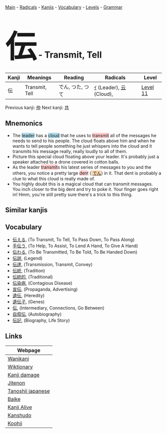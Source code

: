 <style> bigfont {font-size: 100px}</style>
[Main](../README.md) -
[Radicals](../radicals.md) -
[Kanjis](../kanjis.md) -
[Vocabulary](../vocabulary.md) -
[Levels](../levels.md) -
[Grammar](../grammar.md)
# <bigfont> 伝</bigfont> - Transmit, Tell 

| Kanji | Meanings | Reading | Radicals | Level |
| --- | --- | --- | --- | --- |
| 伝 | Transmit, Tell | でん, つた, つて | [ｲ](../radicals/ｲ.md) (Leader), [云](../radicals/云.md) (Cloud),  | [Level 11](../levels/wk_level11.md) |

Previous kanji: [仲](仲.md) Next kanji: [共](共.md) 

## Mnemonics
 * The <span style="background-color:#ADD8E6"> leader</span> has a <span style="background-color:#ADD8E6"> cloud</span> that he uses to <span style="background-color:#ffcccb"> transmit</span> all of the messages he needs to send to his people. The cloud floats above him and when he wants to tell people something he just whispers into the cloud and it transmits his message really, really loudly to all of them.
* Picture this special cloud floating above your leader. It's probably just a speaker attached to a drone covered in cotton balls.
* As the leader <span style="background-color:#ffcccb"> transmit</span>s his latest series of messages to you and the others, you notice a pretty large <span style="background-color:#ffcccb"> den</span>t (<span style="background-color:#fed8b1"> [でん](https://jisho.org/search/でん)</span>) in it. That dent is probably a clue to what this cloud is really made of.
* You highly doubt this is a magical cloud that can transmit messages. You inch closer to the big dent and try to poke it. Your finger goes right in! Hmm, you're still pretty sure there's a trick to this thing.


## Similar kanjis
 


## Vocabulary
 * [伝える](../vocabulary/伝.md), (To Transmit, To Tell, To Pass Down, To Pass Along)
* [手伝う](../vocabulary/伝.md), (To Help, To Assist, To Lend A Hand, To Give A Hand)
* [伝わる](../vocabulary/伝.md), (To Be Transmitted, To Be Told, To Be Handed Down)
* [伝説](../vocabulary/伝.md), (Legend)
* [伝達](../vocabulary/伝.md), (Transmission, Transmit, Convey)
* [伝統](../vocabulary/伝.md), (Tradition)
* [伝統的](../vocabulary/伝.md), (Traditional)
* [伝染病](../vocabulary/伝.md), (Contagious Disease)
* [宣伝](../vocabulary/伝.md), (Propaganda, Advertising)
* [遺伝](../vocabulary/伝.md), (Heredity)
* [遺伝子](../vocabulary/伝.md), (Genes)
* [伝](../vocabulary/伝.md), (Intermediary, Connections, Go Between)
* [自叙伝](../vocabulary/伝.md), (Autobiography)
* [伝記](../vocabulary/伝.md), (Biography, Life Story)



## Links 

| Webpage |
| --- |
| [Wanikani          ](https://www.wanikani.com/kanji/伝) |
| [Wiktionary        ](https://en.wiktionary.org/wiki/伝) |
| [Kanji damage      ](http://www.kanjidamage.com/kanji/search?utf8=✓&q=伝) |
| [Jitenon           ](https://jitenon.com/kanji/伝) |
| [Tanoshii japanese ](https://www.tanoshiijapanese.com/dictionary/kanji.cfm?k=伝) |
| [Baike             ](https://baike.baidu.com/item/伝) |
| [Kanji Alive       ](https://app.kanjialive.com/伝) |
| [Kanshudo          ](https://www.kanshudo.com/searchmn?q=伝) |
| [Koohii            ](https://kanji.koohii.com/study/kanji/伝) |
